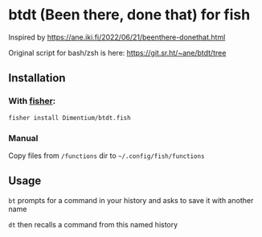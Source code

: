 # btdt (Been there, done that) for fish

Inspired by https://ane.iki.fi/2022/06/21/beenthere-donethat.html

Original script for bash/zsh is here: https://git.sr.ht/~ane/btdt/tree

## Installation

### With [fisher](https://github.com/jorgebucaran/fisher):

`fisher install Dimentium/btdt.fish`

### Manual

Copy files from `/functions` dir to `~/.config/fish/functions`

## Usage

`bt` prompts for a command in your history and asks to save it with another name

`dt` then recalls a command from this named history
